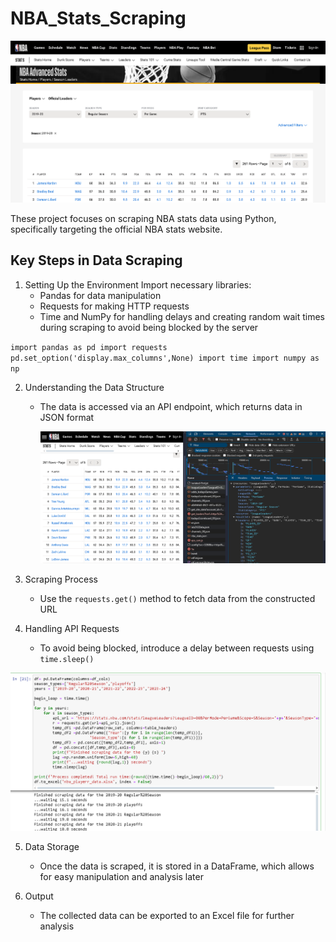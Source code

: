 # NBA_Stats_Scraping
[](https://www.nba.com)
![](nbastat1.PNG)

These project focuses on scraping NBA stats data using Python, specifically targeting the official NBA stats website.

## Key Steps in Data Scraping
1. Setting Up the Environment
Import necessary libraries:
	- Pandas for data manipulation
	- Requests for making HTTP requests
	- Time and NumPy for handling delays and creating random wait times during scraping to avoid being blocked by the server

`import pandas as pd
import requests 
pd.set_option('display.max_columns',None)
import time
import numpy as np`

2. Understanding the Data Structure
   - The data is accessed via an API endpoint, which returns data in JSON format
  
       ![](nbaNetwork.PNG)
     
3. Scraping Process
   - Use the `requests.get()` method to fetch data from the constructed URL
      
4. Handling API Requests
   - To avoid being blocked, introduce a delay between requests using `time.sleep()`
  
 ![](nbaapi.PNG)

5. Data Storage
   - Once the data is scraped, it is stored in a DataFrame, which allows for easy manipulation and analysis later

6. Output
   - The collected data can be exported to an Excel file for further analysis
